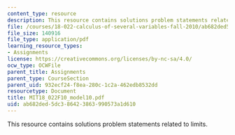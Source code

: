 ```yaml
---
content_type: resource
description: This resource contains solutions problem statements related to limits.
file: /courses/18-022-calculus-of-several-variables-fall-2010/ab682ded5dc386423863990573a1d610_MIT18_022F10_model10.pdf
file_size: 140916
file_type: application/pdf
learning_resource_types:
- Assignments
license: https://creativecommons.org/licenses/by-nc-sa/4.0/
ocw_type: OCWFile
parent_title: Assignments
parent_type: CourseSection
parent_uid: 932ecf24-f8ea-280c-1c2a-462edb8532dd
resourcetype: Document
title: MIT18_022F10_model10.pdf
uid: ab682ded-5dc3-8642-3863-990573a1d610
---
```

This resource contains solutions problem statements related to limits.